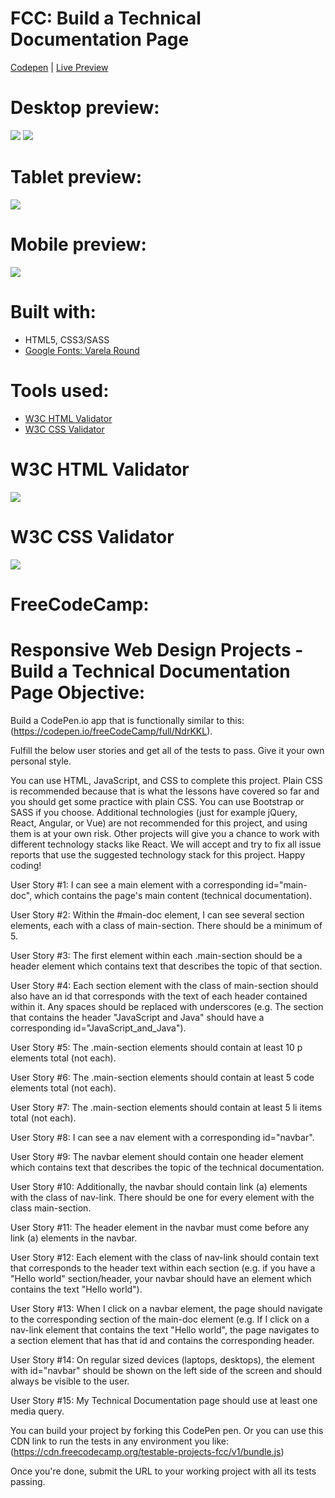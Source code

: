 # FCC: Build a Technical Documentation Page

[Codepen](https://codepen.io/ralitsavoronevska/pen/zgvWKQ) | [Live Preview](https://ralitsavoronevska.github.io/fcc-js-tech-doc/)

# Desktop preview:

<img src="dist/img/fcc-js-tech-doc-desktop-preview.png" />
<img src="dist/img/fcc-js-tech-doc-desktop-with-alert-preview.png" />

# Tablet preview:

<img src="dist/img/fcc-js-tech-doc-tablet-preview.png" />

# Mobile preview:

<img src="dist/img/fcc-js-tech-doc-mobile-preview.png"/>

# Built with:

- HTML5, CSS3/SASS
- [Google Fonts: Varela Round](https://fonts.google.com/specimen/Varela+Round)

# Tools used:

- [W3C HTML Validator](https://validator.w3.org/)
- [W3C CSS Validator](https://jigsaw.w3.org/css-validator/)

# W3C HTML Validator

<img src="dist/img/fcc-js-tech-doc-w3c-html-validator.png" />

# W3C CSS Validator

<img src="dist/img/fcc-js-tech-doc-w3c-css-validator.png" />

# FreeCodeCamp:

# Responsive Web Design Projects - Build a Technical Documentation Page Objective:

Build a CodePen.io app that is functionally similar to this: (https://codepen.io/freeCodeCamp/full/NdrKKL).

Fulfill the below user stories and get all of the tests to pass. Give it your own personal style.

You can use HTML, JavaScript, and CSS to complete this project. Plain CSS is recommended because that is what the lessons have covered so far and you should get some practice with plain CSS. You can use Bootstrap or SASS if you choose. Additional technologies (just for example jQuery, React, Angular, or Vue) are not recommended for this project, and using them is at your own risk. Other projects will give you a chance to work with different technology stacks like React. We will accept and try to fix all issue reports that use the suggested technology stack for this project. Happy coding!

User Story #1: I can see a main element with a corresponding id="main-doc", which contains the page's main content (technical documentation).

User Story #2: Within the #main-doc element, I can see several section elements, each with a class of main-section. There should be a minimum of 5.

User Story #3: The first element within each .main-section should be a header element which contains text that describes the topic of that section.

User Story #4: Each section element with the class of main-section should also have an id that corresponds with the text of each header contained within it. Any spaces should be replaced with underscores (e.g. The section that contains the header "JavaScript and Java" should have a corresponding id="JavaScript_and_Java").

User Story #5: The .main-section elements should contain at least 10 p elements total (not each).

User Story #6: The .main-section elements should contain at least 5 code elements total (not each).

User Story #7: The .main-section elements should contain at least 5 li items total (not each).

User Story #8: I can see a nav element with a corresponding id="navbar".

User Story #9: The navbar element should contain one header element which contains text that describes the topic of the technical documentation.

User Story #10: Additionally, the navbar should contain link (a) elements with the class of nav-link. There should be one for every element with the class main-section.

User Story #11: The header element in the navbar must come before any link (a) elements in the navbar.

User Story #12: Each element with the class of nav-link should contain text that corresponds to the header text within each section (e.g. if you have a "Hello world" section/header, your navbar should have an element which contains the text "Hello world").

User Story #13: When I click on a navbar element, the page should navigate to the corresponding section of the main-doc element (e.g. If I click on a nav-link element that contains the text "Hello world", the page navigates to a section element that has that id and contains the corresponding header.

User Story #14: On regular sized devices (laptops, desktops), the element with id="navbar" should be shown on the left side of the screen and should always be visible to the user.

User Story #15: My Technical Documentation page should use at least one media query.

You can build your project by forking this CodePen pen. Or you can use this CDN link to run the tests in any environment you like: (https://cdn.freecodecamp.org/testable-projects-fcc/v1/bundle.js)

Once you're done, submit the URL to your working project with all its tests passing.
